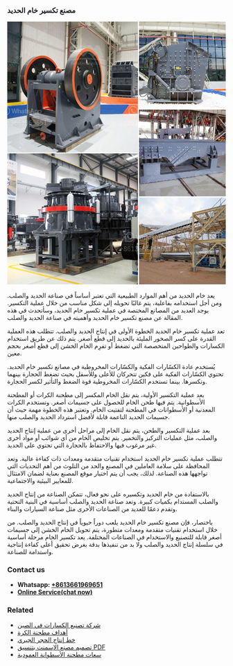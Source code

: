 <h3>مصنع تكسير خام الحديد</h3><img src='1701853572.jpg' alt=''><p>يعد خام الحديد من أهم الموارد الطبيعية التي تعتبر أساساً في صناعة الحديد والصلب. ومن أجل استخدامه بفاعلية، يتم غالبًا تحويله إلى شكل مناسب من خلال عملية التكسير. يوجد العديد من المصانع المختصة في عملية تكسير خام الحديد، وسأتحدث في هذه المقالة عن مصنع تكسير خام الحديد وأهميته في صناعة الحديد والصلب.</p><p>تعد عملية تكسير خام الحديد الخطوة الأولى في إنتاج الحديد والصلب. تتطلب هذه العملية القدرة على كسر الصخور المليئة بالحديد إلى قطع أصغر. يتم ذلك عن طريق استخدام الكسارات والطواحين المتخصصة التي تضغط أو تفرِم الخام الخشن إلى قطع أصغر بحجم معين.</p><p>يُستخدم عادة الكسّارات الفكية والكسّارات المخروطية في مصانع تكسير خام الحديد. تحتوي الكسّارات الفكية على فكين تتحركان للأعلى وللأسفل بحيث تضغط الحجارة بينهما وتكسرها. بينما تستخدم الكسّارات المخروطية قوة الضغط والتأثير لكسر الحجارة.</p><p>بعد عملية التكسير الأولية، يتم نقل الخام المكسر إلى مطحنة الكرات أو المطحنة الأسطوانية. يتم فيها طحن الخام للحصول على جسيمات أصغر. وتستخدم الكرات المعدنية أو الأسطوانات في المطحنة لتفتيت الخام. وتعتبر هذه الخطوة مهمة حيث أن جسيمات الحديد الناعمة قابلة لأفضل استرداد الحديد والصلب منها.</p><p>بعد عملية التكسير والطحن، يتم نقل الخام إلى مراحل أخرى من عملية إنتاج الحديد والصلب، مثل عمليات التركيز والتخمير. يتم تخليص الخام من أي شوائب أو مواد أخرى غير مرغوب فيها والاحتفاظ بالحجارة التي تحتوي على الحديد.</p><p>تتطلب عملية تكسير خام الحديد استخدام تقنيات متقدمة ومعدات ذات كفاءة عالية. وتعد المحافظة على سلامة العاملين في المصنع والحد من التلوث من أهم التحديات التي تواجهها هذه الصناعة. لذلك، يجب أن يتم اختيار موقع المصنع بعناية لضمان الامتثال للمعايير البيئية والاجتماعية.</p><p>بالاستفادة من خام الحديد وتكسيره على نحو فعال، تتمكن الصناعة من إنتاج الحديد والصلب المستدام بكميات كبيرة. وتعد صناعة الحديد والصلب أساسية في البنية التحتية وتقدم دعمًا للعديد من الصناعات الأخرى مثل صناعة السيارات والبناء.</p><p>باختصار، فإن مصنع تكسير خام الحديد يلعب دوراً حيوياً في إنتاج الحديد والصلب. من خلال استخدام تقنيات متقدمة ومعدات متطورة، يتم تحويل الخام الخشن إلى جسيمات أصغر قابلة للتصنيع والاستخدام في الصناعات المختلفة. يعد تكسير الخام مرحلة أساسية في سلسلة إنتاج الحديد والصلب ولا بد من تنفيذها بدقة بغرض تحقيق أعلى كفاءة إنتاجية واستدامة للصناعة.</p><h3>Contact us</h3><ul><li><strong>Whatsapp:&nbsp;<a href="https://wa.me/8613661969651">+8613661969651</a></strong></li><li><a href="https://swt.shibang-china.com/?git&amp;zhl&amp;مصنع تكسير خام الحديد"><strong>Online Service(chat now)</strong></a></li></ul><h3>Related</h3><ul><li><a href='شركة تصنيع الكسارات في الصين.md'>شركة تصنيع الكسارات في الصين</a></li><li><a href='أهداف مطحنة الكرة.md'>أهداف مطحنة الكرة</a></li><li><a href='خط إنتاج الحجر الجيري.md'>خط إنتاج الحجر الجيري</a></li><li><a href='تصميم مصنع الإسمنت بتنسيق PDF.md'>تصميم مصنع الإسمنت بتنسيق PDF</a></li><li><a href='سعات مطحنة الأسطوانة العمودية.md'>سعات مطحنة الأسطوانة العمودية</a></li></ul>